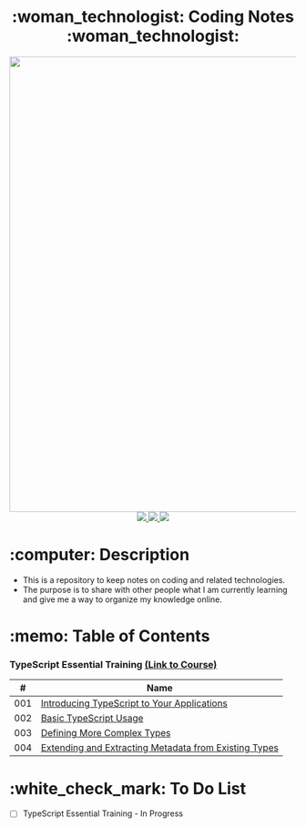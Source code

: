 <div align="center">
   <h1>:woman_technologist: Coding Notes :woman_technologist:</h1>
<div id="header" align="center">

  <img src="https://i.imgur.com/v2YYEF9.png" width="800">

</div>
   <a href="http://steviecodes.com" target="_blank">
      <img src="https://img.shields.io/badge/-Portfolio_-darkgreen?style=for-the-badge&logo=medium"/>
   </a>
   <a href="https://www.linkedin.com/in/stevie-militello/" target="_blank">
      <img src="https://img.shields.io/badge/-Linkedin-blue?style=for-the-badge&``logo=Linkedin&logoColor=white">
   </a> 
   <a href="mailto:steviemilitello@gmail.com" target="_blank">
      <img src="https://img.shields.io/badge/-Email-c14438?style=for-the-badge&logo=Gmail&``logoColor=white">
   </a>
</div>

<h1>:computer: Description</h1>

- This is a repository to keep notes on coding and related technologies.
- The purpose is to share with other people what I am currently learning and give me a way to organize my knowledge online.

<h1>:memo: Table of Contents</h1>

<h3>TypeScript Essential Training <a href="https://www.linkedin.com/learning/typescript-essential-training/">(Link to Course)</a></h3>

| #   | Name                                                                                                                                              |
| --- | ------------------------------------------------------------------------------------------------------------------------------------------------- |
| 001 | [Introducing TypeScript to Your Applications](typescript-essential-training/1-introducing-typescript-to-your-applications.md)                     |
| 002 | [Basic TypeScript Usage](typescript-essential-training/2-basic-typescript-usage.md)                                                               |
| 003 | [Defining More Complex Types](typescript-essential-training/3-defining-more-complex-types.md)                                                     |
| 004 | [Extending and Extracting Metadata from Existing Types](typescript-essential-training/4-extending-and-extracting-metadata-from-existing-types.md) |

<h1>:white_check_mark: To Do List</h1>

- [ ] TypeScript Essential Training - In Progress
